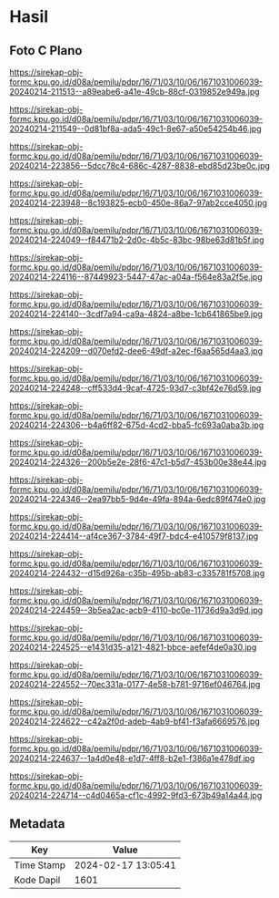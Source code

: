 # Hasil

## Foto C Plano

https://sirekap-obj-formc.kpu.go.id/d08a/pemilu/pdpr/16/71/03/10/06/1671031006039-20240214-211513--a89eabe6-a41e-49cb-88cf-0319852e949a.jpg

https://sirekap-obj-formc.kpu.go.id/d08a/pemilu/pdpr/16/71/03/10/06/1671031006039-20240214-211549--0d81bf8a-ada5-49c1-8e67-a50e54254b46.jpg

https://sirekap-obj-formc.kpu.go.id/d08a/pemilu/pdpr/16/71/03/10/06/1671031006039-20240214-223856--5dcc78c4-686c-4287-8838-ebd85d23be0c.jpg

https://sirekap-obj-formc.kpu.go.id/d08a/pemilu/pdpr/16/71/03/10/06/1671031006039-20240214-223948--8c193825-ecb0-450e-86a7-97ab2cce4050.jpg

https://sirekap-obj-formc.kpu.go.id/d08a/pemilu/pdpr/16/71/03/10/06/1671031006039-20240214-224049--f84471b2-2d0c-4b5c-83bc-98be63d81b5f.jpg

https://sirekap-obj-formc.kpu.go.id/d08a/pemilu/pdpr/16/71/03/10/06/1671031006039-20240214-224116--87449923-5447-47ac-a04a-f564e83a2f5e.jpg

https://sirekap-obj-formc.kpu.go.id/d08a/pemilu/pdpr/16/71/03/10/06/1671031006039-20240214-224140--3cdf7a94-ca9a-4824-a8be-1cb641865be9.jpg

https://sirekap-obj-formc.kpu.go.id/d08a/pemilu/pdpr/16/71/03/10/06/1671031006039-20240214-224209--d070efd2-dee6-49df-a2ec-f6aa565d4aa3.jpg

https://sirekap-obj-formc.kpu.go.id/d08a/pemilu/pdpr/16/71/03/10/06/1671031006039-20240214-224248--cff533d4-9caf-4725-93d7-c3bf42e76d59.jpg

https://sirekap-obj-formc.kpu.go.id/d08a/pemilu/pdpr/16/71/03/10/06/1671031006039-20240214-224306--b4a6ff82-675d-4cd2-bba5-fc693a0aba3b.jpg

https://sirekap-obj-formc.kpu.go.id/d08a/pemilu/pdpr/16/71/03/10/06/1671031006039-20240214-224326--200b5e2e-28f6-47c1-b5d7-453b00e38e44.jpg

https://sirekap-obj-formc.kpu.go.id/d08a/pemilu/pdpr/16/71/03/10/06/1671031006039-20240214-224346--2ea97bb5-9d4e-49fa-894a-6edc89f474e0.jpg

https://sirekap-obj-formc.kpu.go.id/d08a/pemilu/pdpr/16/71/03/10/06/1671031006039-20240214-224414--af4ce367-3784-49f7-bdc4-e410579f8137.jpg

https://sirekap-obj-formc.kpu.go.id/d08a/pemilu/pdpr/16/71/03/10/06/1671031006039-20240214-224432--d15d926a-c35b-495b-ab83-c335781f5708.jpg

https://sirekap-obj-formc.kpu.go.id/d08a/pemilu/pdpr/16/71/03/10/06/1671031006039-20240214-224459--3b5ea2ac-acb9-4110-bc0e-11736d9a3d9d.jpg

https://sirekap-obj-formc.kpu.go.id/d08a/pemilu/pdpr/16/71/03/10/06/1671031006039-20240214-224525--e1431d35-a121-4821-bbce-aefef4de0a30.jpg

https://sirekap-obj-formc.kpu.go.id/d08a/pemilu/pdpr/16/71/03/10/06/1671031006039-20240214-224552--70ec331a-0177-4e58-b781-9716ef046764.jpg

https://sirekap-obj-formc.kpu.go.id/d08a/pemilu/pdpr/16/71/03/10/06/1671031006039-20240214-224622--c42a2f0d-adeb-4ab9-bf41-f3afa6669576.jpg

https://sirekap-obj-formc.kpu.go.id/d08a/pemilu/pdpr/16/71/03/10/06/1671031006039-20240214-224637--1a4d0e48-e1d7-4ff8-b2e1-f386a1e478df.jpg

https://sirekap-obj-formc.kpu.go.id/d08a/pemilu/pdpr/16/71/03/10/06/1671031006039-20240214-224714--c4d0465a-cf1c-4992-9fd3-673b49a14a44.jpg


## Metadata

| Key        | Value               |
| ---------- | ------------------- |
| Time Stamp | 2024-02-17 13:05:41 |
| Kode Dapil | 1601                |



